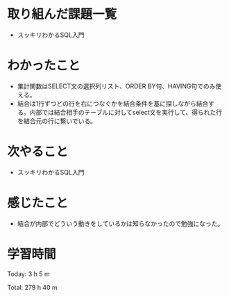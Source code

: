 # 取り組んだ課題一覧
- スッキリわかるSQL入門

# わかったこと
- 集計関数はSELECT文の選択列リスト、ORDER BY句、HAVING句でのみ使える。
- 結合は1行ずつどの行を右につなぐかを結合条件を基に探しながら結合する。内部では結合相手のテーブルに対してselect文を実行して、得られた行を結合元の行に繋いでいる。

# 次やること
- スッキリわかるSQL入門

# 感じたこと
- 結合が内部でどういう動きをしているかは知らなかったので勉強になった。

# 学習時間
Today: 3 h 5 m

Total: 279 h 40 m
